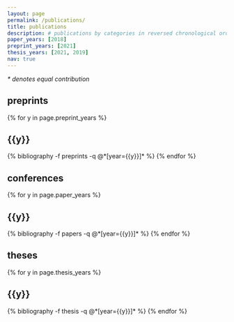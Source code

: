```yaml
---
layout: page
permalink: /publications/
title: publications
description: # publications by categories in reversed chronological order. generated by jekyll-scholar.
paper_years: [2018]
preprint_years: [2021]
thesis_years: [2021, 2019]
nav: true
---
```

<i>* denotes equal contribution</i>

<div class="publications">
<h2>preprints</h2>

{% for y in page.preprint_years %}
  <h2 class="year">{{y}}</h2>
  {% bibliography -f preprints -q @*[year={{y}}]* %}
{% endfor %}

<div class="publications">
<h2>conferences</h2>

{% for y in page.paper_years %}
  <h2 class="year">{{y}}</h2>
  {% bibliography -f papers -q @*[year={{y}}]* %}
{% endfor %}

<div class="publications">
<h2>theses</h2>

{% for y in page.thesis_years %}
  <h2 class="year">{{y}}</h2>
  {% bibliography -f thesis -q @*[year={{y}}]* %}
{% endfor %}

</div>
